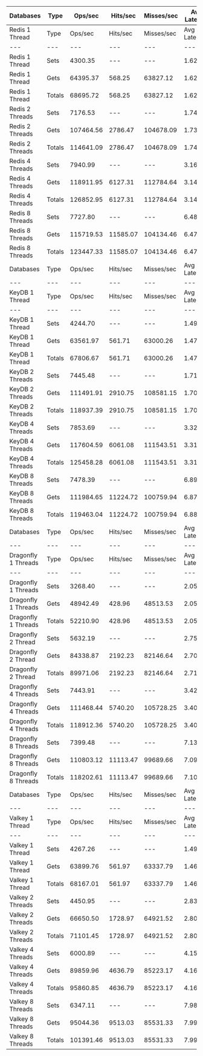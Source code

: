 | Databases | Type | Ops/sec | Hits/sec | Misses/sec | Avg Latency | p50 Latency | p99 Latency | p99.9 Latency | KB/sec |
| --- | --- | --- | --- | --- | --- | --- | --- | --- | --- |
| Redis 1 Thread | Type | Ops/sec | Hits/sec | Misses/sec | Avg Latency | p50 Latency | p99 Latency | p99.9 Latency | KB/sec |
| --- | --- | --- | --- | --- | --- | --- | --- | --- | --- |
Redis 1 Thread | Sets | 4300.35 | --- | --- | 1.62645 | 1.61500 | 2.54300 | 6.52700 | 2351.08 |
Redis 1 Thread | Gets | 64395.37 | 568.25 | 63827.12 | 1.62313 | 1.61500 | 2.54300 | 6.55900 | 2791.24 |
Redis 1 Thread | Totals | 68695.72 | 568.25 | 63827.12 | 1.62334 | 1.61500 | 2.54300 | 6.55900 | 5142.32 |
Redis 2 Threads | Sets | 7176.53 | --- | --- | 1.74976 | 1.66300 | 4.28700 | 10.94300 | 3923.55 |
Redis 2 Threads | Gets | 107464.56 | 2786.47 | 104678.09 | 1.73968 | 1.64700 | 4.25500 | 10.36700 | 5582.58 |
Redis 2 Threads | Totals | 114641.09 | 2786.47 | 104678.09 | 1.74031 | 1.64700 | 4.25500 | 10.43100 | 9506.14 |
Redis 4 Threads | Sets | 7940.99 | --- | --- | 3.16255 | 3.03900 | 7.29500 | 15.99900 | 4341.51 |
Redis 4 Threads | Gets | 118911.95 | 6127.31 | 112784.64 | 3.14073 | 3.03900 | 6.87900 | 15.80700 | 7708.20 |
Redis 4 Threads | Totals | 126852.95 | 6127.31 | 112784.64 | 3.14209 | 3.03900 | 6.87900 | 15.80700 | 12049.71 |
Redis 8 Threads | Sets | 7727.80 | --- | --- | 6.48018 | 6.11100 | 15.80700 | 46.84700 | 4224.95 |
Redis 8 Threads | Gets | 115719.53 | 11585.07 | 104134.46 | 6.47775 | 6.07900 | 15.67900 | 47.35900 | 10328.86 |
Redis 8 Threads | Totals | 123447.33 | 11585.07 | 104134.46 | 6.47790 | 6.07900 | 15.67900 | 47.10300 | 14553.81 |
| Databases | Type | Ops/sec | Hits/sec | Misses/sec | Avg Latency | p50 Latency | p99 Latency | p99.9 Latency | KB/sec |
| --- | --- | --- | --- | --- | --- | --- | --- | --- | --- |
| KeyDB 1 Thread | Type | Ops/sec | Hits/sec | Misses/sec | Avg Latency | p50 Latency | p99 Latency | p99.9 Latency | KB/sec |
| --- | --- | --- | --- | --- | --- | --- | --- | --- | --- |
KeyDB 1 Thread | Sets | 4244.70 | --- | --- | 1.49555 | 1.46300 | 2.38300 | 6.59100 | 2320.65 |
KeyDB 1 Thread | Gets | 63561.97 | 561.71 | 63000.26 | 1.47311 | 1.44700 | 2.25500 | 6.01500 | 2755.53 |
KeyDB 1 Thread | Totals | 67806.67 | 561.71 | 63000.26 | 1.47451 | 1.44700 | 2.25500 | 6.04700 | 5076.18 |
KeyDB 2 Threads | Sets | 7445.48 | --- | --- | 1.71779 | 1.53500 | 4.47900 | 10.62300 | 4070.59 |
KeyDB 2 Threads | Gets | 111491.91 | 2910.75 | 108581.15 | 1.70737 | 1.53500 | 4.28700 | 10.55900 | 5801.79 |
KeyDB 2 Threads | Totals | 118937.39 | 2910.75 | 108581.15 | 1.70802 | 1.53500 | 4.28700 | 10.55900 | 9872.38 |
KeyDB 4 Threads | Sets | 7853.69 | --- | --- | 3.32158 | 3.21500 | 8.57500 | 16.76700 | 4293.77 |
KeyDB 4 Threads | Gets | 117604.59 | 6061.08 | 111543.51 | 3.31212 | 3.19900 | 8.51100 | 16.76700 | 7624.02 |
KeyDB 4 Threads | Totals | 125458.28 | 6061.08 | 111543.51 | 3.31271 | 3.19900 | 8.51100 | 16.76700 | 11917.80 |
KeyDB 8 Threads | Sets | 7478.39 | --- | --- | 6.89534 | 6.36700 | 19.32700 | 51.96700 | 4088.59 |
KeyDB 8 Threads | Gets | 111984.65 | 11224.72 | 100759.94 | 6.87987 | 6.36700 | 19.19900 | 51.96700 | 10002.31 |
KeyDB 8 Threads | Totals | 119463.04 | 11224.72 | 100759.94 | 6.88083 | 6.36700 | 19.19900 | 51.96700 | 14090.90 |
| Databases | Type | Ops/sec | Hits/sec | Misses/sec | Avg Latency | p50 Latency | p99 Latency | p99.9 Latency | KB/sec |
| --- | --- | --- | --- | --- | --- | --- | --- | --- | --- |
| Dragonfly 1 Threads | Type | Ops/sec | Hits/sec | Misses/sec | Avg Latency | p50 Latency | p99 Latency | p99.9 Latency | KB/sec |
| --- | --- | --- | --- | --- | --- | --- | --- | --- | --- |
Dragonfly 1 Threads | Sets | 3268.40 | --- | --- | 2.05657 | 1.80700 | 4.54300 | 7.93500 | 1786.90 |
Dragonfly 1 Threads | Gets | 48942.49 | 428.96 | 48513.53 | 2.05049 | 1.81500 | 4.51100 | 8.09500 | 2119.96 |
Dragonfly 1 Threads | Totals | 52210.90 | 428.96 | 48513.53 | 2.05087 | 1.81500 | 4.51100 | 8.09500 | 3906.86 |
Dragonfly 2 Thread | Sets | 5632.19 | --- | --- | 2.75520 | 2.65500 | 7.77500 | 21.24700 | 3079.23 |
Dragonfly 2 Thread | Gets | 84338.87 | 2192.23 | 82146.64 | 2.70914 | 2.65500 | 7.23100 | 14.01500 | 4383.96 |
Dragonfly 2 Thread | Totals | 89971.06 | 2192.23 | 82146.64 | 2.71203 | 2.65500 | 7.26300 | 14.46300 | 7463.19 |
Dragonfly 4 Threads | Sets | 7443.91 | --- | --- | 3.42987 | 3.55100 | 8.83100 | 17.91900 | 4069.74 |
Dragonfly 4 Threads | Gets | 111468.44 | 5740.20 | 105728.25 | 3.40726 | 3.53500 | 8.51100 | 18.17500 | 7223.90 |
Dragonfly 4 Threads | Totals | 118912.36 | 5740.20 | 105728.25 | 3.40867 | 3.53500 | 8.51100 | 18.04700 | 11293.64 |
Dragonfly 8 Threads | Sets | 7399.48 | --- | --- | 7.13133 | 6.71900 | 22.14300 | 59.39100 | 4045.45 |
Dragonfly 8 Threads | Gets | 110803.12 | 11113.47 | 99689.66 | 7.09834 | 6.71900 | 21.88700 | 58.87900 | 9900.39 |
Dragonfly 8 Threads | Totals | 118202.61 | 11113.47 | 99689.66 | 7.10041 | 6.71900 | 21.88700 | 58.87900 | 13945.84 |
| Databases | Type | Ops/sec | Hits/sec | Misses/sec | Avg Latency | p50 Latency | p99 Latency | p99.9 Latency | KB/sec |
| --- | --- | --- | --- | --- | --- | --- | --- | --- | --- |
| Valkey 1 Thread | Type | Ops/sec | Hits/sec | Misses/sec | Avg Latency | p50 Latency | p99 Latency | p99.9 Latency | KB/sec |
| --- | --- | --- | --- | --- | --- | --- | --- | --- | --- |
Valkey 1 Thread | Sets | 4267.26 | --- | --- | 1.49991 | 1.38300 | 4.03100 | 10.81500 | 2332.99 |
Valkey 1 Thread | Gets | 63899.76 | 561.97 | 63337.79 | 1.46455 | 1.38300 | 3.21500 | 6.52700 | 2768.80 |
Valkey 1 Thread | Totals | 68167.01 | 561.97 | 63337.79 | 1.46677 | 1.38300 | 3.24700 | 7.03900 | 5101.79 |
Valkey 2 Threads | Sets | 4450.95 | --- | --- | 2.83140 | 2.15900 | 7.48700 | 16.25500 | 2433.42 |
Valkey 2 Threads | Gets | 66650.50 | 1728.97 | 64921.52 | 2.80824 | 2.19100 | 7.35900 | 14.52700 | 3462.76 |
Valkey 2 Threads | Totals | 71101.45 | 1728.97 | 64921.52 | 2.80969 | 2.19100 | 7.35900 | 14.78300 | 5896.19 |
Valkey 4 Threads | Sets | 6000.89 | --- | --- | 4.15936 | 3.98300 | 9.79100 | 22.01500 | 3280.81 |
Valkey 4 Threads | Gets | 89859.96 | 4636.79 | 85223.17 | 4.16783 | 3.98300 | 9.85500 | 22.52700 | 5828.23 |
Valkey 4 Threads | Totals | 95860.85 | 4636.79 | 85223.17 | 4.16730 | 3.98300 | 9.79100 | 22.52700 | 9109.04 |
Valkey 8 Threads | Sets | 6347.11 | --- | --- | 7.98856 | 7.55100 | 21.88700 | 56.83100 | 3470.09 |
Valkey 8 Threads | Gets | 95044.36 | 9513.03 | 85531.33 | 7.99497 | 7.58300 | 22.14300 | 57.85500 | 8482.35 |
Valkey 8 Threads | Totals | 101391.46 | 9513.03 | 85531.33 | 7.99457 | 7.58300 | 22.14300 | 57.85500 | 11952.44 |
